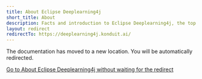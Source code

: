 ```yaml
---
title: About Eclipse Deeplearning4j
short_title: About
description: Facts and introduction to Eclipse Deeplearning4j, the top JVM deep learning framework.
layout: redirect
redirectTo: https://deeplearning4j.konduit.ai/
---
```


The documentation has moved to a new location. You will be automatically redirected.
            
[Go to About Eclipse Deeplearning4j without waiting for the redirect](https://deeplearning4j.konduit.ai/)

        